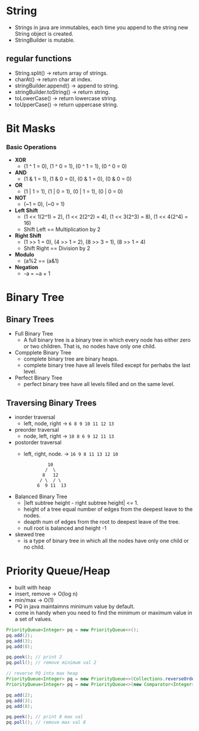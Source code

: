 # String 
- Strings in java are immutables, each time you append to the string new String object is created. 
- StringBuilder is mutable. 

## regular functions
- String.split() -> return array of strings.
- charAt() -> return char at index. 
- stringBuilder.append() -> append to string.
- stringBuilder.toString() -> return string.
- toLowerCase() -> return lowercase string.
- toUpperCase() -> return uppercase string.




# Bit Masks 

### Basic Operations 
- **XOR** 
    - (1 ^ 1 = 0), (1 ^ 0 = 1), (0 ^ 1 = 1), (0 ^ 0 = 0) 
- **AND**  
    - (1 & 1 = 1), (1 & 0 = 0), (0 & 1 = 0), (0 & 0 = 0)
- **OR**
    - (1 | 1 = 1), (1 | 0 = 1), (0 | 1 = 1), (0 | 0 = 0) 
- **NOT**
    - (~1 = 0), (~0 = 1)
- **Left Shift**
    - (1 << 1(2^1) = 2), (1 << 2(2^2) = 4), (1 << 3(2^3) = 8), (1 << 4(2^4) = 16)  
    - Shift Left == Multiplication by 2
- **Right Shift**
    - (1 >> 1 = 0), (4 >> 1 = 2), (8 >> 3 = 1), (8 >> 1 = 4) 
    - Shift Right == Division by 2 
- **Modulo**
    - (a%2 == (a&1) 
- **Negation**
    - -a = ~a + 1 
    





# Binary Tree 

## Binary Trees
- Full Binary Tree
    * A full binary tree is a binary tree in which every node has either zero or two children. That is, no nodes have
only one child. 
- Compplete Binary Tree  
    * complete binary tree are binary heaps. 
    * complete binary tree have all levels filled except for perhabs the last level.
- Perfect Binary Tree 
    * perfect binary tree have all levels filled and on the same level.
## Traversing Binary Trees 
 - inorder traversal 
    * left, node, right     -> `6 8 9 10 11 12 13`
 - preorder traversal   
    * node, left, right     -> `10 8 6 9 12 11 13` 
 - postorder traversal 
    * left, right, node.    -> `16 9 8 11 13 12 10` 

                   10
                  /  \ 
                 8   12  
                / \  / \ 
               6  9 11  13 

- Balanced Binary Tree 
    * |left subtree height - right subtree height| <= 1.
    * height of a tree equal number of edges from the deepest leave to the nodes. 
    * deapth num of edges from the root to deepest leave of the tree. 
    * null root is balanced and height -1
- skewed tree 
    * is a type of binary tree in which all the nodes have only one child or no child. 


# Priority Queue/Heap 
- built with heap
- insert, remove -> O(log n) 
- min/max -> O(1)  
- PQ in java maintaimns minimum value by default.  
- come in handy when you need to find the minimum or maximum value in a set of values. 


```java 
PriorityQueue<Integer> pq = new PriorityQueue<>(); 
pq.add(2);
pq.add(3); 
pq.add(8);

pq.peek(); // print 2
pq.poll(); // remove minimum val 2 

// reverse PQ into max heap
PriorityQueue<Integer> pq = new PriorityQueue<>(Collections.reverseOrder()); 
PriorityQueue<Integer> pq = new PriorityQueue<>(new Comparator<Integer>((a, b) -> b - a);     

pq.add(2);
pq.add(3);
pq.add(8);

pq.peek(); // print 8 max val 
pq.poll(); // remove max val 8
```
